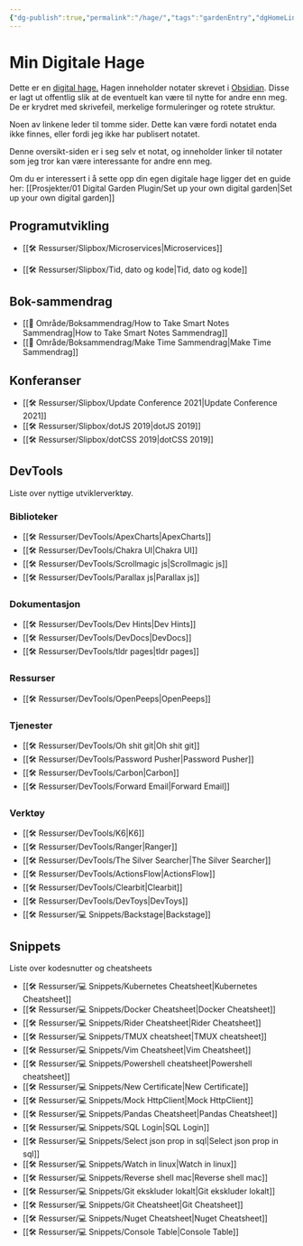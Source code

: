 ```yaml
---
{"dg-publish":true,"permalink":"/hage/","tags":"gardenEntry","dgHomeLink":true,"dgPassFrontmatter":false}
---
```


# Min Digitale Hage
Dette er en [digital hage.](https://maggieappleton.com/garden-history) Hagen inneholder notater skrevet i [Obsidian](https://obsidian.md/). Disse er lagt ut offentlig slik at de eventuelt kan være til nytte for andre enn meg. De er krydret med skrivefeil, merkelige formuleringer og rotete struktur.

Noen av linkene leder til tomme sider. Dette kan være fordi notatet enda ikke finnes, eller fordi jeg ikke har publisert notatet.

Denne oversikt-siden er i seg selv et notat, og inneholder linker til notater som jeg tror kan være interessante for andre enn meg. 

Om du er interessert i å sette opp din egen digitale hage ligger det en guide her: 
[[Prosjekter/01 Digital Garden Plugin/Set up your own digital garden|Set up your own digital garden]]

## Programutvikling
* [[🛠 Ressurser/Slipbox/Microservices|Microservices]]
- [[🛠 Ressurser/Slipbox/Tid, dato og kode|Tid, dato og kode]]

## Bok-sammendrag
- [[🎯 Område/Boksammendrag/How to Take Smart Notes Sammendrag|How to Take Smart Notes Sammendrag]]
- [[🎯 Område/Boksammendrag/Make Time Sammendrag|Make Time Sammendrag]]

## Konferanser
- [[🛠 Ressurser/Slipbox/Update Conference 2021|Update Conference 2021]]
- [[🛠 Ressurser/Slipbox/dotJS 2019|dotJS 2019]]
- [[🛠 Ressurser/Slipbox/dotCSS 2019|dotCSS 2019]]

## DevTools

Liste over nyttige utviklerverktøy.

### Biblioteker
- [[🛠 Ressurser/DevTools/ApexCharts|ApexCharts]]
- [[🛠 Ressurser/DevTools/Chakra UI|Chakra UI]]
- [[🛠 Ressurser/DevTools/Scrollmagic js|Scrollmagic js]]
- [[🛠 Ressurser/DevTools/Parallax js|Parallax js]]

### Dokumentasjon
- [[🛠 Ressurser/DevTools/Dev Hints|Dev Hints]]
- [[🛠 Ressurser/DevTools/DevDocs|DevDocs]]
- [[🛠 Ressurser/DevTools/tldr pages|tldr pages]]

### Ressurser
- [[🛠 Ressurser/DevTools/OpenPeeps|OpenPeeps]]

### Tjenester
- [[🛠 Ressurser/DevTools/Oh shit git|Oh shit git]]
- [[🛠 Ressurser/DevTools/Password Pusher|Password Pusher]]
- [[🛠 Ressurser/DevTools/Carbon|Carbon]]
- [[🛠 Ressurser/DevTools/Forward Email|Forward Email]]

### Verktøy
- [[🛠 Ressurser/DevTools/K6|K6]]
- [[🛠 Ressurser/DevTools/Ranger|Ranger]]
- [[🛠 Ressurser/DevTools/The Silver Searcher|The Silver Searcher]]
- [[🛠 Ressurser/DevTools/ActionsFlow|ActionsFlow]]
- [[🛠 Ressurser/DevTools/Clearbit|Clearbit]]
- [[🛠 Ressurser/DevTools/DevToys|DevToys]]
- [[🛠 Ressurser/💻 Snippets/Backstage|Backstage]]

## Snippets
Liste over kodesnutter og cheatsheets
- [[🛠 Ressurser/💻 Snippets/Kubernetes Cheatsheet|Kubernetes Cheatsheet]]
- [[🛠 Ressurser/💻 Snippets/Docker Cheatsheet|Docker Cheatsheet]]
- [[🛠 Ressurser/💻 Snippets/Rider Cheatsheet|Rider Cheatsheet]]
- [[🛠 Ressurser/💻 Snippets/TMUX cheatsheet|TMUX cheatsheet]]
- [[🛠 Ressurser/💻 Snippets/Vim Cheatsheet|Vim Cheatsheet]]
- [[🛠 Ressurser/💻 Snippets/Powershell cheatsheet|Powershell cheatsheet]]
- [[🛠 Ressurser/💻 Snippets/New Certificate|New Certificate]]
- [[🛠 Ressurser/💻 Snippets/Mock HttpClient|Mock HttpClient]]
- [[🛠 Ressurser/💻 Snippets/Pandas Cheatsheet|Pandas Cheatsheet]]
- [[🛠 Ressurser/💻 Snippets/SQL Login|SQL Login]]
- [[🛠 Ressurser/💻 Snippets/Select json prop in sql|Select json prop in sql]]
- [[🛠 Ressurser/💻 Snippets/Watch in linux|Watch in linux]]
- [[🛠 Ressurser/💻 Snippets/Reverse shell mac|Reverse shell mac]]
- [[🛠 Ressurser/💻 Snippets/Git ekskluder lokalt|Git ekskluder lokalt]]
- [[🛠 Ressurser/💻 Snippets/Git Cheatsheet|Git Cheatsheet]]
- [[🛠 Ressurser/💻 Snippets/Nuget Cheatsheet|Nuget Cheatsheet]]
- [[🛠 Ressurser/💻 Snippets/Console Table|Console Table]]